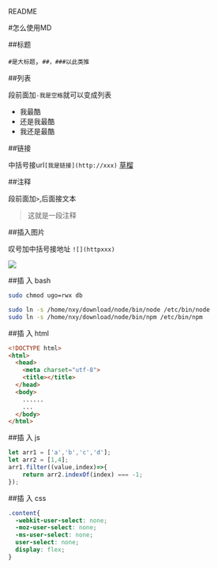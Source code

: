 README

#怎么使用MD

##标题

`#是大标题`，`##，###以此类推`

##列表

段前面加`-我是空格`就可以变成列表
- 我最酷
- 还是我最酷
- 我还是最酷

##链接

中括号接url`[我是链接](http://xxx)`
[草榴](https://github.com/nxy315)

##注释

段前面加`>`,后面接文本
> 这就是一段注释

##插入图片

叹号加中括号接地址 `![](httpxxx)`

![](https://avatars3.githubusercontent.com/u/16378539?v=3&s=460)

##插   入   bash

```bash
sudo chmod ugo=rwx db

sudo ln -s /home/nxy/download/node/bin/node /etc/bin/node
sudo ln -s /home/nxy/download/node/bin/npm /etc/bin/npm
```

##插   入   html

```html
<!DOCTYPE html>
<html>
  <head>
    <meta charset="utf-8">
    <title></title>
  </head>
  <body>
    ......
    ...
  </body>
</html>
```

##插   入   js

```js
let arr1 = ['a','b','c','d'];
let arr2 = [1,4];
arr1.filter((value,index)=>{
    return arr2.indexOf(index) === -1;
});
```

##插   入   css

```css
.content{
  -webkit-user-select: none;
  -moz-user-select: none;
  -ms-user-select: none;
  user-select: none;
  display: flex;
}
```
